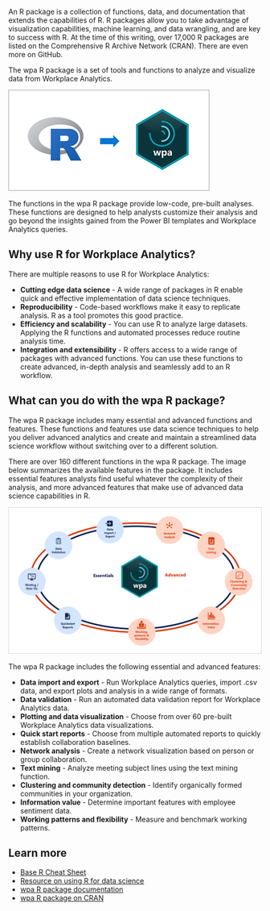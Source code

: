 An R package is a collection of functions, data, and documentation that extends the capabilities of R. R packages allow you to take advantage of visualization capabilities, machine learning, and data wrangling, and are key to success with R. At the time of this writing, over 17,000 R packages are listed on the Comprehensive R Archive Network (CRAN). There are even more on GitHub.

The wpa R package is a set of tools and functions to analyze and visualize data from  Workplace Analytics.

![wpa package in R](../media/r-package-wpa.png)

The functions in the wpa R package provide low-code, pre-built analyses. These functions are designed to help analysts customize their analysis and go beyond the insights gained from the Power BI templates and Workplace Analytics queries.

## Why use R for Workplace Analytics?

There are multiple reasons to use R for Workplace Analytics:

- **Cutting edge data science** - A  wide range of packages in R enable quick and effective implementation of data science techniques.
- **Reproducibility** - Code-based workflows make it easy to replicate analysis. R as a tool promotes this good practice.
- **Efficiency and scalability** - You can use R to analyze large datasets. Applying the R functions and automated processes reduce routine analysis time.
- **Integration and extensibility** - R offers access to a wide range of packages with advanced functions. You can use these functions to create advanced, in-depth analysis and seamlessly add to an R workflow.

## What can you do with the wpa R package?

The wpa R package includes many essential and advanced functions and features. These functions and features use data science techniques to help you deliver advanced analytics and create and maintain a streamlined data science workflow without switching over to a different solution.

There are over 160 different functions in the wpa R package. The image below summarizes the available features in the package. It includes essential features analysts find useful whatever the complexity of their analysis, and more advanced features that make use of advanced data science capabilities in R.


 ![Summary of wpa functions](../media/wpa-function-summary.png)


The wpa R package includes the following essential and advanced features:

- **Data import and export** - Run Workplace Analytics queries, import .csv data, and export plots and analysis in a wide range of formats.
- **Data validation** - Run an automated data validation report for Workplace Analytics data.
- **Plotting and data visualization** - Choose from over 60 pre-built Workplace Analytics data visualizations.
- **Quick start reports** - Choose from multiple automated reports to quickly establish collaboration baselines.
- **Network analysis** - Create a network visualization based on person or group collaboration.
- **Text mining** - Analyze meeting subject lines using the text mining function.
- **Clustering and community detection** - Identify organically formed communities in your organization.
- **Information value** - Determine important features with employee sentiment data.
- **Working patterns and flexibility** - Measure and benchmark working patterns.

## Learn more

- [Base R Cheat Sheet](https://www.rstudio.com/wp-content/uploads/2016/10/r-cheat-sheet-3.pdf?azure-portal=true)
- [Resource on using R for data science](https://r4ds.had.co.nz?azure-portal=true)
- [wpa R package documentation](https://docs.microsoft.com/workplace-analytics/tutorials/wpa-r-package?azure-portal=true)
- [wpa R package on CRAN](https://CRAN.R-project.org/package=wpa?azure-portal=true)
